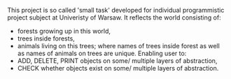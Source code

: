 This project is so called 'small task' developed for individual programmistic project subject at Univeristy of Warsaw.
It reflects the world consisting of:
- forests growing up in this world,
- trees inside forests,
- animals living on this trees;
where names of trees inside forest as well as names of animals on trees are unique.
Enabling user to:
- ADD, DELETE, PRINT objects on some/ multiple layers of abstraction,
- CHECK whether objects exist on some/ multiple layers of abstraction.
